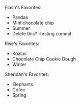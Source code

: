 Flash's Favorites:
- Pandas
- Mint chocolate chip
- Summer
- Delete this?
-testing commit

Rise's Favorites:
- Koalas
- Chocolate Chip Cookie Dough
- Winter

Sheridan's Favorites:
- Elephants
- Cofee
- Spring
